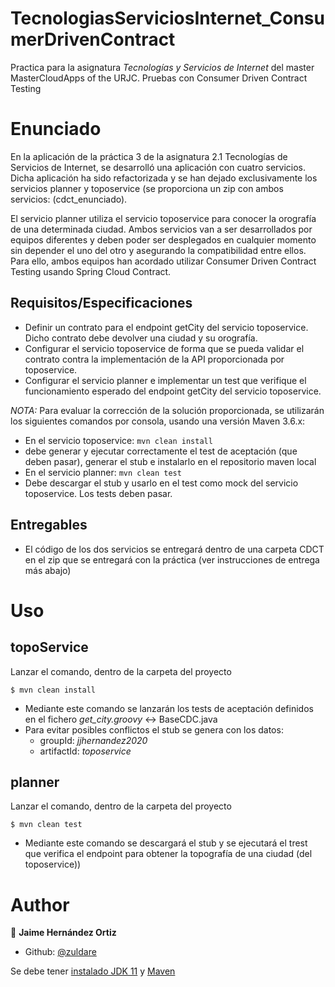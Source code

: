 # TecnologiasServiciosInternet_ConsumerDrivenContract 
Practica para la asignatura _Tecnologías y Servicios de Internet_ del master MasterCloudApps of the URJC.
Pruebas con Consumer Driven Contract Testing

# Enunciado
En la aplicación de la práctica 3 de la asignatura 2.1 Tecnologías de Servicios de Internet, se desarrolló una aplicación con cuatro servicios. Dicha aplicación ha sido refactorizada y se han dejado exclusivamente los servicios planner y toposervice (se proporciona un zip con ambos servicios: (cdct_enunciado).

El servicio planner utiliza el servicio toposervice para conocer la orografía de una determinada ciudad. Ambos servicios van a ser desarrollados por equipos diferentes y deben poder ser desplegados en cualquier momento sin depender el uno del otro y asegurando la compatibilidad entre ellos. Para ello, ambos equipos han acordado utilizar Consumer Driven Contract Testing usando Spring Cloud Contract.

## Requisitos/Especificaciones
- Definir un contrato para el endpoint getCity del servicio toposervice. Dicho contrato debe devolver una ciudad y su orografía.
- Configurar el servicio toposervice de forma que se pueda validar el contrato contra la
implementación de la API proporcionada por toposervice.
- Configurar el servicio planner e implementar un test que verifique el funcionamiento
esperado del endpoint getCity del servicio toposervice.

*NOTA:* Para evaluar la corrección de la solución proporcionada, se utilizarán los siguientes comandos por consola, usando una versión Maven 3.6.x:
- En el servicio toposervice:  ```mvn clean install```
- debe generar y ejecutar correctamente el test de aceptación (que deben pasar), generar el stub e instalarlo en el repositorio maven local
- En el servicio planner: ```mvn clean test```
- Debe descargar el stub y usarlo en el test como mock del servicio toposervice. Los tests deben pasar.
 
 
## Entregables
- El código de los dos servicios se entregará dentro de una carpeta CDCT en el zip
que se entregará con la práctica (ver instrucciones de entrega más abajo)
  
# Uso

## topoService
Lanzar el comando, dentro de la carpeta del proyecto
```shell
$ mvn clean install
```
* Mediante este comando se lanzarán los tests de aceptación definidos en el fichero *get_city.groovy* <-> BaseCDC.java
* Para evitar posibles conflictos el stub se genera con los datos:
    - groupId: *jjhernandez2020*
    - artifactId: *toposervice*

## planner
Lanzar el comando, dentro de la carpeta del proyecto
```shell
$ mvn clean test
```
* Mediante este comando se descargará el stub y se ejecutará el trest que verifica el endpoint para obtener la topografía de una ciudad (del toposervice))

# Author

👤 **Jaime Hernández Ortiz**

* Github: [@zuldare](https://github.com/zuldare)

Se debe tener [instalado JDK 11](https://www.oracle.com/java/technologies/javase/javase-jdk11-downloads.html) y [Maven](https://maven.apache.org/install.html) 
